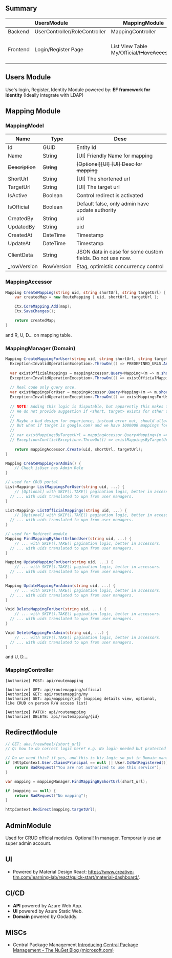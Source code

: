## Summary

|          | **UsersModule**               | **MappingModule**                                  | **RedirectModule**                      | **Admin**Module                      |
| :------- | :---------------------------- | -------------------------------------------------- | --------------------------------------- | ------------------------------------ |
| Backend  | UserController/RoleController | MappingController                                  | RedirectController                      | [optional]                           |
| Frontend | Login/Register  Page          | List  View Table     My/Official/~~IHaveAccessTo~~ | [optional] Error page if not authorized | [optional] Manage Official urls page |



## Users Module

Use's login, Register, Identity Module powered by: **EF framework for Identity** (Ideally integrate with LDAP)



## Mapping Module

### MappingModel 

| Name            | Type       | Desc                                                      |
| --------------- | ---------- | --------------------------------------------------------- |
| Id              | GUID       | Entity Id                                                 |
| Name            | String     | [UI] Friendly Name for mapping                            |
| ~~Description~~ | ~~String~~ | ~~[Optional][UI] [UI] Desc for mapping~~                  |
| ShortUrl        | String     | [UI] The shortened url                                    |
| TargetUrl       | String     | [UI] The target url                                       |
| IsActive        | Boolean    | Control redirect is activated                             |
| IsOfficial      | Boolean    | Default false, only admin have update authority           |
| CreatedBy       | String     | uid                                                       |
| UpdatedBy       | String     | uid                                                       |
| CreatedAt       | DateTime   | Timestamp                                                 |
| UpdateAt        | DateTime   | Timestamp                                                 |
| ClientData      | String     | JSON data in case for some custom fields. Do not use now. |
| _rowVersion     | RowVersion | Etag, optimistic concurrency control                      |

### MappingAccessor

```c#
Mapping CreateMapping(string uid, string shortUrl, string targetUrl) {
	var createdMap = new RouteMapping { uid, shortUrl, targetUrl };

	Ctx.CoreMapping.Add(map);
	Ctx.SaveChanges();

 	return createdMap;
}
```

and R, U, D... on mapping table.

### MappingManager (Domain)

```c#
Mapping CreateMappingForUser(string uid, string shortUrl, string targetUrl) { 
  Exception<InvalidOperationException>.ThrowOn(() => PREDEFINED_URLS.Any(url => url == shortUrl), "Predefined URL cannot be used, please use another alias");
  
  var existOfficialMappings = mappingAccessor.Query<Mapping>(m => m.shortUrl == shortUrl && m.targetUrl == targetUrl && m.isOffical == true);
  Exception<InvalidOperationException>.ThrowOn(() => existOfficialMappings.Any(), nameof(existOfficialMappings), "Cannot create the short alias link because there is an existing official mapping.");
  
  // Real code only query once.
  var existMappingsForUser = mappingAccessor.Query<Mapping>(m => m.shortUrl == shortUrl && m.targetUrl == targetUrl && m.uid == currentuid);
  Exception<InvalidOperationException>.ThrowOn(() => existMappingsForUser.Any(), nameof(existMappingsForUser), "Alias link already exists on your list.");
  
  // NOTE: Adding this logic is disputable, but apparently this makes thing more complicate
  // We do not provide suggestion if <short, target> exists for other users, instead, duplicates controlled brutely by 100 maxium for a user
  //
  // Maybe a bad design for experience, instead error out, should allow user continue create?
  // But what if target is google.com? and we have 1000000 mappings for google?
  //
  // var existMappingsByTargetUrl = mappingAccessor.Query<Mapping>(m => m.targetUrl == targetUrl);
  // Exception<ConflictException>.ThrowOn(() => existMappingsByTargetUrl.Any(), nameof(existMappingsByTargetUrl), $"Target url already exist, you wanna try {existMappingsByTargetUrl}?");
  
 	return mappingAccessor.Create(uid, shortUrl, targetUrl);
}

Mapping CreateMappingForAdmin() {
  	// Check isUser has Admin Role
}

// used for CRUD portal
List<Mapping> ListMappingsForUser(string uid, ...) {
	// [Optional] with SKIP().TAKE() pagination logic, better in accessors.
  // ... with uids translated to upn from user managers.
}

List<Mapping> ListOfficialMappings(string uid, ...) {
	// [Optional] with SKIP().TAKE() pagination logic, better in accessors.
  // ... with uids translated to upn from user managers.
}

// used for Redirect module
Mapping FindMappingByShortUrlAndUser(string uid, ...) {
	// ... with SKIP().TAKE() pagination logic, better in accessors.
  // ... with uids translated to upn from user managers.
}

Mapping UpdateMappingForUser(string uid, ...) {
	// ... with SKIP().TAKE() pagination logic, better in accessors.
  // ... with uids translated to upn from user managers.
}

Mapping UpdateMappingForAdmin(string uid, ...) {
	// ... with SKIP().TAKE() pagination logic, better in accessors.
  // ... with uids translated to upn from user managers.
}

Void DeleteMappingForUser(string uid, ...) {
	// ... with SKIP().TAKE() pagination logic, better in accessors.
  // ... with uids translated to upn from user managers.
}

Void DeleteMappingForAdmin(string uid, ...) {
	// ... with SKIP().TAKE() pagination logic, better in accessors.
  // ... with uids translated to upn from user managers.
}

```

and U, D....

### MappingController 

```
[Authorize] POST: api/routemapping

[Authorize] GET: api/routemapping/official
[Authorize] GET: api/routemapping/my
[Authorize] GET: api/mapping/{id} (mapping details view, optional, like CRUD on person R/W access list) 

[Authorize] PATCH: api/routemapping 
[Authorize] DELETE: api/routemapping/{id} 
```



## RedirectModule

```c#
// GET: aka.freewheel/{short_url} 
// Q: how to do correct logic here? e.g. No login needed but protected by corp network?

// Do we need this? if yes, and this is biz logic so put in Domain managers
if (HttpContext.User.ClaimsPrincipal == null || User.IsNotRegistered()) {
	return BadRequest("You are not authorized to use this service");
}

var mapping = mappingManager.FindMappingByShortUrl(short_url);

if (mapping == null) {
	return BadRequest("No mapping");	
}

httpContext.Redirect(mapping.targetUrl);
```



## AdminModule

Used for CRUD official modules. Optional! In manager. Temporarily use an super admin account.



## UI

- Powered by Material Design React: https://www.creative-tim.com/learning-lab/react/quick-start/material-dashboard/.



## CI/CD

- **API** powered by Azure Web App. 
- **UI** powered by Azure Static Web.
- **Domain** powered by Godaddy.



## MISCs

- Central Package Management [Introducing Central Package Management - The NuGet Blog (microsoft.com)](https://devblogs.microsoft.com/nuget/introducing-central-package-management/)

